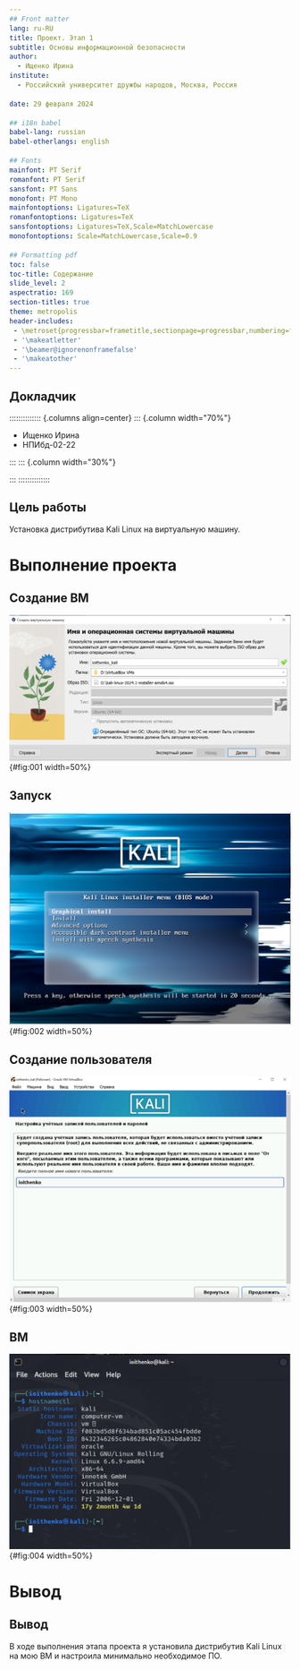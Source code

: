 ```yaml
---
## Front matter
lang: ru-RU
title: Проект. Этап 1
subtitle: Основы информационной безопасности
author:
  - Ищенко Ирина 
institute:
  - Российский университет дружбы народов, Москва, Россия

date: 29 февраля 2024

## i18n babel
babel-lang: russian
babel-otherlangs: english

## Fonts
mainfont: PT Serif
romanfont: PT Serif
sansfont: PT Sans
monofont: PT Mono
mainfontoptions: Ligatures=TeX
romanfontoptions: Ligatures=TeX
sansfontoptions: Ligatures=TeX,Scale=MatchLowercase
monofontoptions: Scale=MatchLowercase,Scale=0.9

## Formatting pdf
toc: false
toc-title: Содержание
slide_level: 2
aspectratio: 169
section-titles: true
theme: metropolis
header-includes:
 - \metroset{progressbar=frametitle,sectionpage=progressbar,numbering=fraction}
 - '\makeatletter'
 - '\beamer@ignorenonframefalse'
 - '\makeatother'
---
```


## Докладчик

:::::::::::::: {.columns align=center}
::: {.column width="70%"}

  * Ищенко Ирина
  * НПИбд-02-22

:::
::: {.column width="30%"}


:::
::::::::::::::

## Цель работы

Установка дистрибутива Kali Linux на виртуальную машину.

# Выполнение проекта

## Создание ВМ

![Создание виртуальной машины](image/1.PNG){#fig:001 width=50%}

## Запуск

![Запуск ВМ](image/2.PNG){#fig:002 width=50%}

## Создание пользователя

![Создание учетной записи](image/3.PNG){#fig:003 width=50%}

## ВМ

![Терминал](image/4.PNG){#fig:004 width=50%}

# Вывод

## Вывод

В ходе выполнения этапа проекта я установила дистрибутив Kali Linux на мою ВМ и настроила минимально необходимое ПО.

